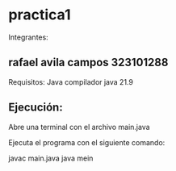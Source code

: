 # practica1
Integrantes:

rafael avila campos 323101288
------------------------------------------
Requisitos:
Java compilador
java 21.9

Ejecución:
------------------------------------------
Abre una terminal con el archivo main.java

Ejecuta el programa con el siguiente comando:

javac main.java java mein
